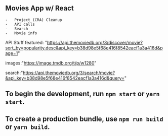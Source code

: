 ## Movies App w/ React

    -   Project (CRA) Cleanup
    -   API calls
    -   Search
    -   Movie info

API Stuff
featured: "https://api.themoviedb.org/3/discover/movie?sort_by=popularity.desc&api_key=b38d98e5f68e416f8542eacf1a3a416d&page=1"

images:"https://image.tmdb.org/t/p/w1280"

search:"https://api.themoviedb.org/3/search/movie?&api_key=b38d98e5f68e416f8542eacf1a3a416d&query="


## To begin the development, run `npm start` or `yarn start`.
## To create a production bundle, use `npm run build` or `yarn build`.
